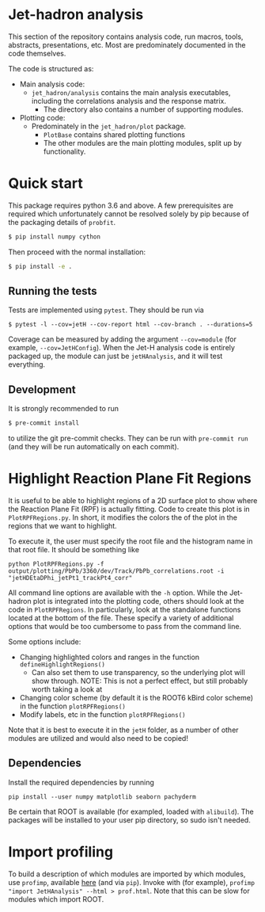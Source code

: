 # Jet-hadron analysis

This section of the repository contains analysis code, run macros, tools, abstracts, presentations, etc. Most
are predominately documented in the code themselves.

The code is structured as:

- Main analysis code:
    - `jet_hadron/analysis` contains the main analysis executables, including the correlations analysis and
      the response matrix.
        - The directory also contains a number of supporting modules.
- Plotting code:
    - Predominately in the `jet_hadron/plot` package.
        - `PlotBase` contains shared plotting functions
        - The other modules are the main plotting modules, split up by functionality.

# Quick start

This package requires python 3.6 and above. A few prerequisites are required which unfortunately cannot be
resolved solely by pip because of the packaging details of `probfit`.

```bash
$ pip install numpy cython
```

Then proceed with the normal installation:

```bash
$ pip install -e .
```

## Running the tests

Tests are implemented using `pytest`. They should be run via

```
$ pytest -l --cov=jetH --cov-report html --cov-branch . --durations=5
```

Coverage can be measured by adding the argument `--cov=module` (for example, `--cov=JetHConfig`). When the
Jet-H analysis code is entirely packaged up, the module can just be `jetHAnalysis`, and it will test
everything.

## Development

It is strongly recommended to run

```bash
$ pre-commit install
```

to utilize the git pre-commit checks. They can be run with `pre-commit run` (and they will be run
automatically on each commit).

# Highlight Reaction Plane Fit Regions

It is useful to be able to highlight regions of a 2D surface plot to show where the Reaction Plane Fit (RPF)
is actually fitting. Code to create this plot is in `PlotRPFRegions.py`. In short, it modifies the colors the
of the plot in the regions that we want to highlight.

To execute it, the user must specify the root file and the histogram name in that root file. It should be
something like

```
python PlotRPFRegions.py -f output/plotting/PbPb/3360/dev/Track/PbPb_correlations.root -i "jetHDEtaDPhi_jetPt1_trackPt4_corr"
```

All command line options are available with the `-h` option. While the Jet-hadron plot is integrated into the
plotting code, others should look at the code in `PlotRPFRegions`. In particularly, look at the standalone
functions located at the bottom of the file. These specify a variety of additional options that would be too
cumbersome to pass from the command line.

Some options include:

- Changing highlighted colors and ranges in the function `defineHighlightRegions()`
    - Can also set them to use transparency, so the underlying plot will show through. NOTE: This is not a
      perfect effect, but still probably worth taking a look at
- Changing color scheme (by default it is the ROOT6 kBird color scheme) in the function `plotRPFRegions()`
- Modify labels, etc in the function `plotRPFRegions()`

Note that it is best to execute it in the `jetH` folder, as a number of other modules are utilized and would
also need to be copied!

## Dependencies

Install the required dependencies by running

```
pip install --user numpy matplotlib seaborn pachyderm
```

Be certain that ROOT is available (for exampled, loaded with `alibuild`). The packages will be installed to
your user pip directory, so sudo isn't needed.

# Import profiling

To build a description of which modules are imported by which modules, use `profimp`, available
[here](https://github.com/boris-42/profimp) (and via `pip`). Invoke with (for example), `profimp "import
JetHAnalysis" --html > prof.html`. Note that this can be slow for modules which import ROOT.
